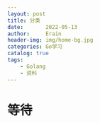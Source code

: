 ```yaml
---
layout: post
title: 分类
date:       2022-05-13
author:     Erain
header-img: img/home-bg.jpg
categories: Go学习
catalog: true
tags:
    - Golang
    - 资料
---
```


# 等待